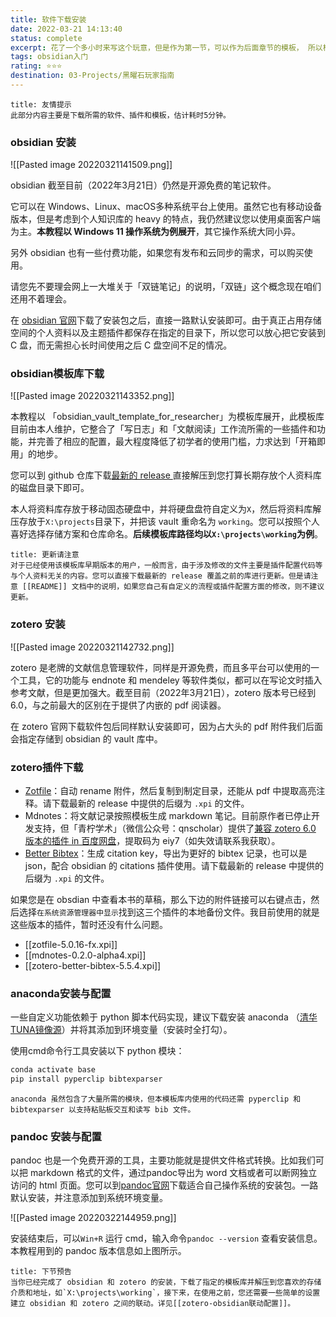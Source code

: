 ```yaml
---
title: 软件下载安装
date: 2022-03-21 14:13:40
status: complete
excerpt: 花了一个多小时来写这个玩意，但是作为第一节，可以作为后面章节的模板， 所以构思了一下内容逻辑和内容布局样式，不过总的来说还是值得花点时间的。
tags: obsidian入门
rating: ⭐⭐⭐
destination: 03-Projects/黑曜石玩家指南
---
```



```ad-info
title: 友情提示
此部分内容主要是下载所需的软件、插件和模板，估计耗时5分钟。
```

### obsidian 安装

![[Pasted image 20220321141509.png]]

obsidian 截至目前（2022年3月21日）仍然是开源免费的笔记软件。

它可以在 Windows、Linux、macOS多种系统平台上使用。虽然它也有移动设备版本，但是考虑到个人知识库的 heavy 的特点，我仍然建议您以使用桌面客户端为主。**本教程以 Windows 11 操作系统为例展开**，其它操作系统大同小异。

另外 obsidian 也有一些付费功能，如果您有发布和云同步的需求，可以购买使用。

请您先不要理会网上一大堆关于「双链笔记」的说明，「双链」这个概念现在咱们还用不着理会。

在 [obsidian 官网](https://obsidian.md/)下载了安装包之后，直接一路默认安装即可。由于真正占用存储空间的个人资料以及主题插件都保存在指定的目录下，所以您可以放心把它安装到 C 盘，而无需担心长时间使用之后 C 盘空间不足的情况。


### obsidian模板库下载

![[Pasted image 20220321143352.png]]

本教程以 「obsidian_vault_template_for_researcher」为模板库展开，此模板库目前由本人维护，它整合了「写日志」和「文献阅读」工作流所需的一些插件和功能，并完善了相应的配置，最大程度降低了初学者的使用门槛，力求达到「开箱即用」的地步。

您可以到 github 仓库下载[最新的 release ](https://github.com/sheldonxxd/obsidian_vault_template_for_researcher/releases)直接解压到您打算长期存放个人资料库的磁盘目录下即可。

本人将资料库存放于移动固态硬盘中，并将硬盘盘符自定义为`X`，然后将资料库解压存放于`X:\projects`目录下，并把该 vault 重命名为 `working`。您可以按照个人喜好选择存储方案和仓库命名。**后续模板库路径均以`X:\projects\working`为例**。

```ad-warning
title: 更新请注意
对于已经使用该模板库早期版本的用户，一般而言，由于涉及修改的文件主要是插件配置代码等与个人资料无关的内容。您可以直接下载最新的 release 覆盖之前的库进行更新。但是请注意 [[README]] 文档中的说明，如果您自己有自定义的流程或插件配置方面的修改，则不建议更新。
```

### zotero 安装

![[Pasted image 20220321142732.png]]

zotero 是老牌的文献信息管理软件，同样是开源免费，而且多平台可以使用的一个工具，它的功能与 endnote 和 mendeley 等软件类似，都可以在写论文时插入参考文献，但是更加强大。截至目前（2022年3月21日），zotero 版本号已经到 6.0，与之前最大的区别在于提供了内嵌的 pdf 阅读器。

在 zotero 官网下载软件包后同样默认安装即可，因为占大头的 pdf 附件我们后面会指定存储到 obsidian 的 vault 库中。

### zotero插件下载

- [Zotfile](https://github.com/jlegewie/zotfile/releases)：自动 rename 附件，然后复制到制定目录，还能从 pdf 中提取高亮注释。请下载最新的 release 中提供的后缀为 `.xpi` 的文件。
- Mdnotes：将文献记录按照模板生成 markdown 笔记。目前原作者已停止开发支持，但「青柠学术」（微信公众号：qnscholar）提供了[兼容 zotero 6.0 版本的插件 in 百度网盘](https://pan.baidu.com/s/1NScxVBWfYGMJFL4kIwEddA)，提取码为 eiy7（如失效请联系我获取）。
- [Better Bibtex](https://github.com/retorquere/zotero-better-bibtex/releases/tag/v5.5.4)：生成 citation key，导出为更好的 bibtex 记录，也可以是 json，配合 obsidian 的 citations 插件使用。请下载最新的 release 中提供的后缀为 `.xpi` 的文件。

如果您是在 obsdian 中查看本书的草稿，那么下边的附件链接可以右键点击，然后选择`在系统资源管理器中显示`找到这三个插件的本地备份文件。我目前使用的就是这些版本的插件，暂时还没有什么问题。

- [[zotfile-5.0.16-fx.xpi]]
- [[mdnotes-0.2.0-alpha4.xpi]]
- [[zotero-better-bibtex-5.5.4.xpi]]

### anaconda安装与配置

一些自定义功能依赖于 python 脚本代码实现，建议下载安装 anaconda （[清华TUNA镜像源](https://mirrors.tuna.tsinghua.edu.cn/anaconda/archive/Anaconda3-2021.11-Windows-x86_64.exe)）并将其添加到环境变量（安装时全打勾）。

使用cmd命令行工具安装以下 python 模块：

```bash
conda activate base
pip install pyperclip bibtexparser
```

```ad-warning
anaconda 虽然包含了大量所需的模块，但本模板库内使用的代码还需 pyperclip 和 bibtexparser 以支持粘贴板交互和读写 bib 文件。
```

### pandoc 安装与配置

pandoc 也是一个免费开源的工具，主要功能就是提供文件格式转换。比如我们可以把 markdown 格式的文件，通过pandoc导出为 word 文档或者可以断网独立访问的 html 页面。您可以到[pandoc官网](https://pandoc.org/installing.html)下载适合自己操作系统的安装包。一路默认安装，并注意添加到系统环境变量。

![[Pasted image 20220322144959.png]]

安装结束后，可以`Win+R` 运行 cmd，输入命令`pandoc --version` 查看安装信息。本教程用到的 pandoc 版本信息如上图所示。


```ad-info
title: 下节预告
当你已经完成了 obsidian 和 zotero 的安装，下载了指定的模板库并解压到您喜欢的存储介质和地址，如`X:\projects\working`，接下来，在使用之前，您还需要一些简单的设置建立 obsidian 和 zotero 之间的联动。详见[[zotero-obsidian联动配置]]。
```


